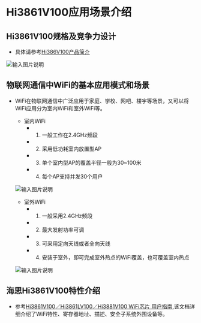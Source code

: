 # Hi3861V100应用场景介绍<a name="ZH-CN_TOPIC_0000001130176841"></a>

##  Hi3861V100规格及竞争力设计
-    具体请参考[Hi386V100产品简介](http://gitee.com/openharmony/device_soc_hisilicon/blob/master/hi3861v100/doc/Hi3861V100%20%E4%BA%A7%E5%93%81%E7%AE%80%E4%BB%8B.pdf)

![输入图片说明](https://gitee.com/asd1122/tupian/raw/master/%E5%9B%BE%E7%89%87/253.jpg)

## 物联网通信中WiFi的基本应用模式和场景

-    WiFi在物联网通信中广泛应用于家庭、学校、网吧、楼宇等场景，又可以将WiFi应用分为室内WiFi和室外WiFi等。
     -    室内WiFi
          -    1. 一般工作在2.4GHz频段
          -    2. 采用低功耗室内放置型AP
          -    3. 单个室内型AP的覆盖半径一般为30~100米
          -    4. 每个AP支持并发30个用户

     ![输入图片说明](https://gitee.com/asd1122/tupian/raw/master/%E5%9B%BE%E7%89%87/254.jpg)

     -    室外WiFi
          -    1. 一般采用2.4GHz频段
          -    2. 最大发射功率可调
          -    3. 可采用定向天线或者全向天线
          -    4. 安装于室外，即可完成室外热点的WiFi覆盖，也可覆盖室内热点

     ![输入图片说明](https://gitee.com/asd1122/tupian/raw/master/%E5%9B%BE%E7%89%87/255.jpg)

## 海思Hi3861V100特性介绍
-    参考[Hi3861V100／Hi3861LV100／Hi3881V100 WiFi芯片 用户指南](https://gitee.com/openharmony/device_soc_hisilicon/blob/master/hi3861v100/doc/Hi3861V100%EF%BC%8FHi3861LV100%EF%BC%8FHi3881V100%20WiFi%E8%8A%AF%E7%89%87%20%E7%94%A8%E6%88%B7%E6%8C%87%E5%8D%97.pdf),该文档详细介绍了WiFi特性、寄存器地址、描述、安全子系统外围设备等。

